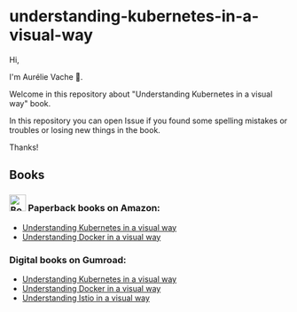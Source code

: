 # understanding-kubernetes-in-a-visual-way

Hi,

I'm Aurélie Vache 👋.

Welcome in this repository about "Understanding Kubernetes in a visual way" book.

In this repository you can open Issue if you found some spelling mistakes or troubles or losing new things in the book.

Thanks!

## Books

### <img src="https://cdn.worldvectorlogo.com/logos/amazon-icon.svg" title="Books" alt="Books" width="30"/> Paperback books on Amazon:

* [Understanding Kubernetes in a visual way](https://www.amazon.com/Understanding-Kubernetes-visual-way-sketchnotes/dp/B0BB619188?ref_=ast_author_dp)
* [Understanding Docker in a visual way](https://www.amazon.com/Understanding-Docker-visual-way-sketchnotes/dp/B0BT6ZXR1W/ref=rw_dp_pbnx_fo_thb_2)

### Digital books on Gumroad:
* [Understanding Kubernetes in a visual way](https://gumroad.com/aurelievache#uCxcr)
* [Understanding Docker in a visual way](https://gumroad.com/aurelievache#YTLzM)
* [Understanding Istio in a visual way](https://gumroad.com/aurelievache#vJYhM)

